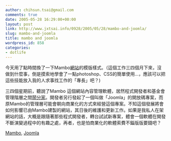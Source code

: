 ```yaml
---
author: chihsun.tsai@gmail.com
comments: true
date: 2005-05-28 16:29:00+00:00
layout: post
link: http://www.jxtsai.info/0928/2005/05/28/mambo-and-joomla/
slug: mambo-and-joomla
title: mambo and joomla
wordpress_id: 858
categories:
- dotlife
---
```


今天用了點時間換了一下Mambo[網站](http://www.jxtsai.info/blog/)的模版樣式。（這個工作三四個月下來，沒做到什麼事，倒是摸索地學會了一點photoshop、CSS的簡單使用...，應該可以把這些技能放入我的人求事找工作的「專長」吧？)  
  
三四個星期前，聽說了Mambo 這個網站內容管理軟體，居然程式開發者和基金會管理階層之間[鬧分家](http://www.jxtsai.info/blog/)。開發者另行發起了一個叫做「Joomla」的開放碼專案，而原Mambo的管理層可能會朝向商業化的方式來經營這個專案。不知這個發展將會如何影響已由Mambo建製的網站，其日後的維護和更新工作。如果是我私人在架網站的話，大概是跟隨著那些程式開發者，轉台試試新專案，體會一個軟體在開發不斷演變過程中的有趣之處，再者，也是怕商業化的軟體索費不錙版版要錢吧？  
  
[Mambo](http://www.jxtsai.info/blog/), [Joomla](http://www.jxtsai.info/blog/)
